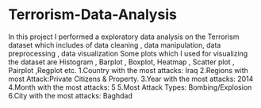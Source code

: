 # Terrorism-Data-Analysis
In this project I performed a exploratory data analysis on the Terrorism dataset which includes of data cleaning , data manipulation, data preprocessing , data visualization Some plots which I used for visualizing the dataset are Histogram , Barplot , Boxplot, Heatmap , Scatter plot , Pairplot ,Regplot etc.  1.Country with the most attacks: Iraq  2.Regions with most Attack:Private Citizens &amp; Property.  3.Year with the most attacks: 2014  4.Month with the most attacks: 5  5.Most Attack Types: Bombing/Explosion  6.City with the most attacks: Baghdad
